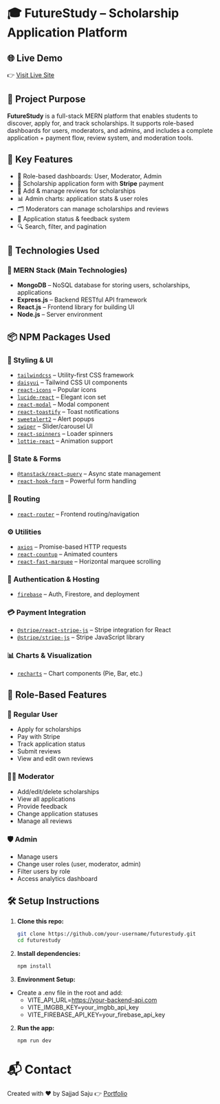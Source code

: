 # 🎓 FutureStudy – Scholarship Application Platform

## 🌐 Live Demo

👉 [Visit Live Site](https://future-study.web.app)

## 📌 Project Purpose

**FutureStudy** is a full-stack MERN platform that enables students to discover, apply for, and track scholarships. It supports role-based dashboards for users, moderators, and admins, and includes a complete application + payment flow, review system, and moderation tools.

## 🚀 Key Features

- 👤 Role-based dashboards: User, Moderator, Admin
- 📝 Scholarship application form with **Stripe** payment
- 💬 Add & manage reviews for scholarships
- 📊 Admin charts: application stats & user roles
- 🗂️ Moderators can manage scholarships and reviews
- 🧾 Application status & feedback system
- 🔍 Search, filter, and pagination

## 🧱 Technologies Used

### 🔷 MERN Stack (Main Technologies)

- **MongoDB** – NoSQL database for storing users, scholarships, applications
- **Express.js** – Backend RESTful API framework
- **React.js** – Frontend library for building UI
- **Node.js** – Server environment

## 📦 NPM Packages Used

### 🎨 Styling & UI

- [`tailwindcss`](https://www.npmjs.com/package/tailwindcss) – Utility-first CSS framework
- [`daisyui`](https://www.npmjs.com/package/daisyui) – Tailwind CSS UI components
- [`react-icons`](https://www.npmjs.com/package/react-icons) – Popular icons
- [`lucide-react`](https://www.npmjs.com/package/lucide-react) – Elegant icon set
- [`react-modal`](https://www.npmjs.com/package/react-modal) – Modal component
- [`react-toastify`](https://www.npmjs.com/package/react-toastify) – Toast notifications
- [`sweetalert2`](https://www.npmjs.com/package/sweetalert2) – Alert popups
- [`swiper`](https://www.npmjs.com/package/swiper) – Slider/carousel UI
- [`react-spinners`](https://www.npmjs.com/package/react-spinners) – Loader spinners
- [`lottie-react`](https://www.npmjs.com/package/lottie-react) – Animation support

### 🔁 State & Forms

- [`@tanstack/react-query`](https://www.npmjs.com/package/@tanstack/react-query) – Async state management
- [`react-hook-form`](https://www.npmjs.com/package/react-hook-form) – Powerful form handling

### 🧭 Routing

- [`react-router`](https://www.npmjs.com/package/react-router) – Frontend routing/navigation

### ⚙️ Utilities

- [`axios`](https://www.npmjs.com/package/axios) – Promise-based HTTP requests
- [`react-countup`](https://www.npmjs.com/package/react-countup) – Animated counters
- [`react-fast-marquee`](https://www.npmjs.com/package/react-fast-marquee) – Horizontal marquee scrolling

### 🔐 Authentication & Hosting

- [`firebase`](https://www.npmjs.com/package/firebase) – Auth, Firestore, and deployment

### 💳 Payment Integration

- [`@stripe/react-stripe-js`](https://www.npmjs.com/package/@stripe/react-stripe-js) – Stripe integration for React
- [`@stripe/stripe-js`](https://www.npmjs.com/package/@stripe/stripe-js) – Stripe JavaScript library

### 📊 Charts & Visualization

- [`recharts`](https://www.npmjs.com/package/recharts) – Chart components (Pie, Bar, etc.)

## 🧪 Role-Based Features

### 👤 Regular User

- Apply for scholarships
- Pay with Stripe
- Track application status
- Submit reviews
- View and edit own reviews

### 🧑‍🏫 Moderator

- Add/edit/delete scholarships
- View all applications
- Provide feedback
- Change application statuses
- Manage all reviews

### 🛡️ Admin

- Manage users
- Change user roles (user, moderator, admin)
- Filter users by role
- Access analytics dashboard

## 🛠️ Setup Instructions

1. **Clone this repo:**

   ```bash
   git clone https://github.com/your-username/futurestudy.git
   cd futurestudy
   ```

2. **Install dependencies:**

   ```bash
   npm install
   ```

3. **Environment Setup:**

- Create a .env file in the root and add:
  - VITE_API_URL=https://your-backend-api.com
  - VITE_IMGBB_KEY=your_imgbb_api_key
  - VITE_FIREBASE_API_KEY=your_firebase_api_key

2. **Run the app:**

   ```bash
   npm run dev
   ```

# 📬 Contact

Created with ❤️ by Sajjad Saju
👉 [Portfolio](https://sajjadsaju.web.app/)
